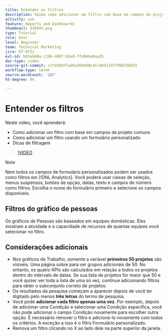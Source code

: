 ```yaml
---
title: Entender os filtros
description: Saiba como adicionar um filtro com base em campos de projeto comuns e como adicionar um filtro usando um formulário personalizado, tudo em [!UICONTROL Analítica aprimorada].
activity: use
feature: Reports and Dashboards
thumbnail: 335043.png
type: Tutorial
role: User
level: Beginner
team: Technical Marketing
jira: KT-8721
exl-id: b63ab88a-c196-489f-92e8-ffe94be6aa2b
doc-type: video
source-git-commit: c1fd3897fad6e369a98c4fc904133ff99bf36925
workflow-type: tm+mt
source-wordcount: '267'
ht-degree: 0%

---
```


# Entender os filtros

Neste vídeo, você aprenderá:

* Como adicionar um filtro com base em campos de projeto comuns
* Como adicionar um filtro usando um formulário personalizado
* Dicas de filtragem

>[!VIDEO](https://video.tv.adobe.com/v/335043/?quality=12&learn=on)

>[!NOTE]
>
>Nem todos os campos de formulário personalizados podem ser usados como filtros em [!DNL Analytics]. Você poderá usar caixas de seleção, menus suspensos, botões de opção, datas, texto e campos de número como filtros. Escolha o nome do formulário primeiro e selecione os campos disponíveis.

## Filtros do gráfico de pessoas

Os gráficos de Pessoas são baseados em equipes domésticas. Eles mostram a atividade e a capacidade de recursos de quantas equipes você selecionar no filtro.

## Considerações adicionais

* Nos gráficos de Trabalho, somente a variável **primeiros 50 projetos** são visíveis. Uma página sobre para ver grupos adicionais de 50. No entanto, os quatro KPIs são calculados em relação a todos os projetos dentro do intervalo de datas. Se sua lista de projetos for maior que 50 e você quiser ver toda a lista de uma só vez, continue adicionando filtros para obter o subconjunto correto de projetos.
* Os resultados da pesquisa começam a aparecer depois de você ter digitado pelo menos **três letras** do termo de pesquisa.
* Você pode **adicionar cada filtro apenas uma vez**. Por exemplo, depois de adicionar uma Condição e selecionar uma Condição específica, você não pode adicionar o campo Condição novamente para escolher outra opção. É necessário remover o filtro e adicioná-lo novamente com todos os critérios. A exceção a isso é o filtro Formulário personalizado.
* Remova um filtro clicando no X ao lado dele na parte superior da janela.
